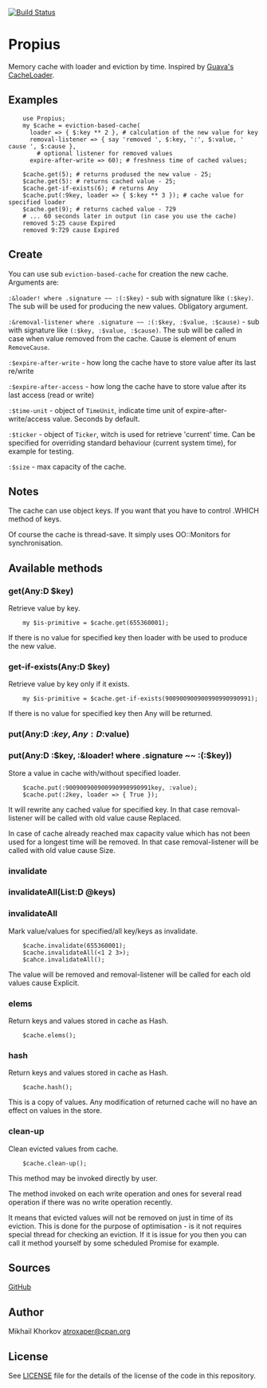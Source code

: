 [![Build Status](https://github.com/atroxaper/p6-Propius/workflows/build/badge.svg)](https://github.com/atroxaper/p6-Propius/actions)

Propius
=======

Memory cache with loader and eviction by time.
Inspired by [Guava's CacheLoader](https://github.com/google/guava/wiki/CachesExplained).

Examples
--------
        use Propius;
        my $cache = eviction-based-cache(
          loader => { $:key ** 2 }, # calculation of the new value for key
          removal-listener => { say 'removed ', $:key, ':', $:value, ' cause ', $:cause },
            # optional listener for removed values
          expire-after-write => 60); # freshness time of cached values;
        
        $cache.get(5); # returns prodused the new value - 25;
        $cache.get(5): # returns cached value - 25;
        $cache.get-if-exists(6); # returns Any
        $cache.put(:9key, loader => { $:key ** 3 }); # cache value for specified loader
        $cache.get(9); # returns cached value - 729
        # ... 60 seconds later in output (in case you use the cache)
        removed 5:25 cause Expired
        removed 9:729 cause Expired
        
Create
------

You can use sub `eviction-based-cache` for creation the new cache.
Arguments are:

`:&loader! where .signature ~~ :(:$key)` - sub with signature like `(:$key)`.
The sub will be used for producing the new values. Obligatory argument.

`:&removal-listener where .signature ~~ :(:$key, :$value, :$cause)` -
sub with signature like `(:$key, :$value, :$cause)`.
The sub will be called in case when value removed from the cache.
Cause is element of enum `RemoveCause`.

`:$expire-after-write` - how long the cache have to store value after its last re/write

`:$expire-after-access` - how long the cache have to store value after its last access (read or write)

`:$time-unit` - object of `TimeUnit`, indicate time unit of expire-after-write/access value.
Seconds by default.

`:$ticker` - object of `Ticker`, witch is used for retrieve 'current' time.
Can be specified for overriding standard behaviour (current system time), for example for testing.

`:$size` - max capacity of the cache.

Notes
-----

The cache can use object keys. If you want that you have to control .WHICH method of keys.

Of course the cache is thread-save. It simply uses OO::Monitors for synchronisation.

Available methods
-----------------

### get(Any:D $key)
Retrieve value by key.

        my $is-primitive = $cache.get(655360001);

If there is no value for specified key then loader with be
used to produce the new value.

### get-if-exists(Any:D $key)
Retrieve value by key only if it exists.

        my $is-primitive = $cache.get-if-exists(900900900900990990990991);

If there is no value for specified key then Any will be returned.

### put(Any:D :$key, Any:D :$value)
### put(Any:D :$key, :&loader! where .signature ~~ :(:$key))
Store a value in cache with/without specified loader.

        $cache.put(:900900900900990990990991key, :value);
        $cache.put(:2key, loader => { True });

It will rewrite any cached value for specified key. In that case
removal-listener will be called with old value cause Replaced.

In case of cache already reached max capacity value which has not
been used for a longest time will be removed. In that case
removal-listener will be called with old value cause Size.

### invalidate
### invalidateAll(List:D @keys)
### invalidateAll
Mark value/values for specified/all key/keys as invalidate.

        $cache.invalidate(655360001);
        $cache.invalidateAll(<1 2 3>);
        $cahce.invalidateAll();
        
The value will be removed and removal-listener will be called for each
old values cause Explicit.

### elems
Return keys and values stored in cache as Hash.

        $cache.elems();
        
### hash
Return keys and values stored in cache as Hash.

        $cache.hash();
        
This is a copy of values. Any modification of returned cache will no have
an effect on values in the store.

### clean-up
Clean evicted values from cache.

        $cache.clean-up();
        
This method may be invoked directly by user.

The method invoked on each write operation and ones for several read operation
if there was no write operation recently.

It means that evicted values will not be removed on just in time of its eviction.
This is done for the purpose of optimisation - is it not requires special thread
for checking an eviction. If it is issue for you then you can call it method yourself
by some scheduled Promise for example.

Sources
-------

[GitHub](https://github.com/atroxaper/p6-Propius)

Author
------

Mikhail Khorkov <atroxaper@cpan.org>

License
-------

See [LICENSE](LICENSE) file for the details of the license of the code in this repository.

       



